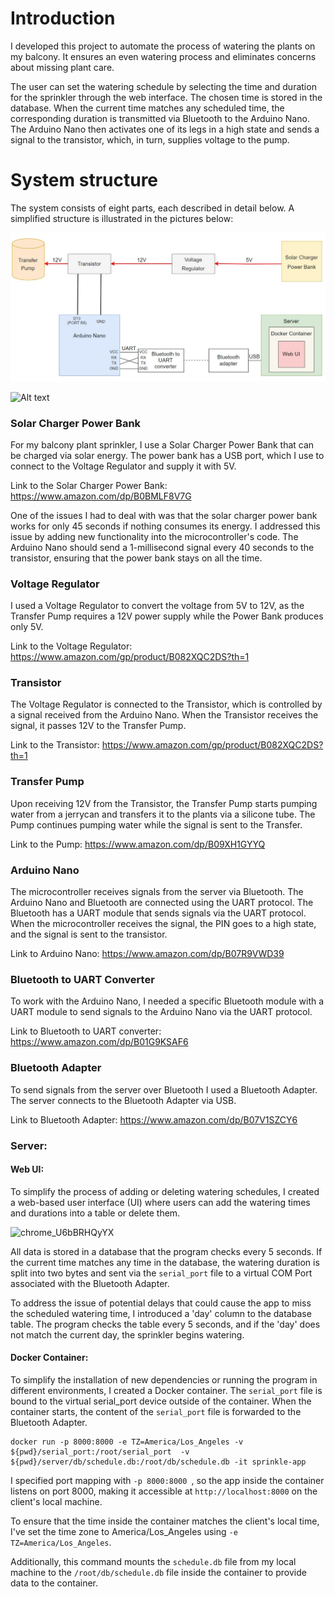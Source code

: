 # Introduction

I developed this project to automate the process of watering the plants on my balcony. It ensures an even watering process and eliminates concerns about missing plant care. 

The user can set the watering schedule by selecting the time and duration for the sprinkler through the web interface. The chosen time is stored in the database. When the current time matches any scheduled time, the corresponding duration is transmitted via Bluetooth to the Arduino Nano. The Arduino Nano then activates one of its legs in a high state and sends a signal to the transistor, which, in turn, supplies voltage to the pump.

# System structure 

The system consists of eight parts, each described in detail below. A simplified structure is illustrated in the pictures below:

![Alt text](image-4.png)

![Alt text](photo.png)

### Solar Charger Power Bank

For my balcony plant sprinkler, I use a Solar Charger Power Bank that can be charged via solar energy. The power bank has a USB port, which I use to connect to the Voltage Regulator and supply it with 5V.

Link to the Solar Charger Power Bank: https://www.amazon.com/dp/B0BMLF8V7G

One of the issues I had to deal with was that the solar charger power bank works for only 45 seconds if nothing consumes its energy. I addressed this issue by adding new functionality into the microcontroller's code. The Arduino Nano should send a 1-millisecond signal every 40 seconds to the transistor, ensuring that the power bank stays on all the time. 

### Voltage Regulator

I used a Voltage Regulator to convert the voltage from 5V to 12V, as the Transfer Pump requires a 12V power supply while the Power Bank produces only 5V. 

Link to the Voltage Regulator: https://www.amazon.com/gp/product/B082XQC2DS?th=1

### Transistor

The Voltage Regulator is connected to the Transistor, which is controlled by a signal received from the Arduino Nano. When the Transistor receives the signal, it passes 12V to the Transfer Pump.

Link to the Transistor: https://www.amazon.com/gp/product/B082XQC2DS?th=1

### Transfer Pump

Upon receiving 12V from the Transistor, the Transfer Pump starts pumping water from a jerrycan and transfers it to the plants via a silicone tube. The Pump continues pumping water while the signal is sent to the Transfer.

Link to the Pump: https://www.amazon.com/dp/B09XH1GYYQ 

### Arduino Nano

The microcontroller receives signals from the server via Bluetooth. The Arduino Nano and Bluetooth are connected using the UART protocol. The Bluetooth has a UART module that sends signals via the UART protocol. When the microcontroller receives the signal, the PIN goes to a high state, and the signal is sent to the transistor. 

Link to Arduino Nano: https://www.amazon.com/dp/B07R9VWD39

### Bluetooth to UART Converter

To work with the Arduino Nano, I needed a specific Bluetooth module with a UART module to send signals to the Arduino Nano via the UART protocol.

Link to Bluetooth to UART converter: https://www.amazon.com/dp/B01G9KSAF6

### Bluetooth Adapter

To send signals from the server over Bluetooth I used a Bluetooth Adapter. The server connects to the Bluetooth Adapter via USB.

Link to Bluetooth Adapter: https://www.amazon.com/dp/B07V1SZCY6

### Server:

#### Web UI: 

To simplify the process of adding or deleting watering schedules, I created a web-based user interface (UI) where users can add the watering times and durations into a table or delete them.

<img width="784" alt="chrome_U6bBRHQyYX" src="https://github.com/annaaristova/sprinklerApp/assets/117958582/083a3ad3-096e-4e56-8ef0-7515807ba866">

All data is stored in a database that the program checks every 5 seconds. If the current time matches any time in the database, the watering duration is split into two bytes and sent via the `serial_port` file to a virtual COM Port associated with the Bluetooth Adapter.

To address the issue of potential delays that could cause the app to miss the scheduled watering time, I introduced a 'day' column to the database table. The program checks the table every 5 seconds, and if the 'day' does not match the current day, the sprinkler begins watering.

#### Docker Container:

To simplify the installation of new dependencies or running the program in different environments, I created a Docker container. The `serial_port` file is bound to the virtual serial_port device outside of the container. When the container starts, the content of the `serial_port` file is forwarded to the Bluetooth Adapter.

```
docker run -p 8000:8000 -e TZ=America/Los_Angeles -v ${pwd}/serial_port:/root/serial_port  -v ${pwd}/server/db/schedule.db:/root/db/schedule.db -it sprinkle-app
```

I specified port mapping with ```-p 8000:8000 ```, so the app inside the container listens on port 8000, making it accessible at ```http://localhost:8000``` on the client's local machine.

To ensure that the time inside the container matches the client's local time, I've set the time zone to America/Los_Angeles using ```-e TZ=America/Los_Angeles```.

Additionally, this command mounts the ```schedule.db``` file from my local machine to the ```/root/db/schedule.db``` file inside the container to provide data to the container.
